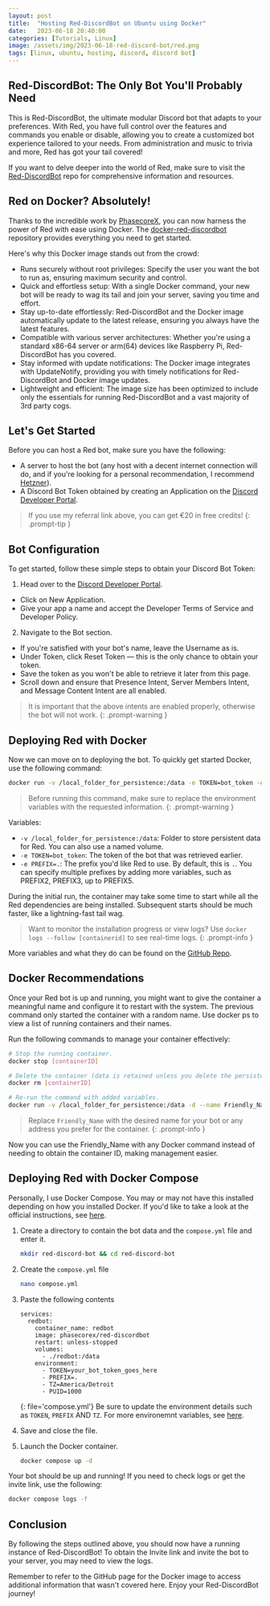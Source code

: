 ```yaml
---
layout: post
title:  "Hosting Red-DiscordBot on Ubuntu using Docker"
date:   2023-06-18 20:40:00
categories: [Tutorials, Linux]
image: /assets/img/2023-06-18-red-discord-bot/red.png
tags: [linux, ubuntu, hosting, discord, discord bot]
---
```


## Red-DiscordBot: The Only Bot You'll Probably Need
This is Red-DiscordBot, the ultimate modular Discord bot that adapts to your preferences. With Red, you have full control over the features and commands you enable or disable, allowing you to create a customized bot experience tailored to your needs. From administration and music to trivia and more, Red has got your tail covered!

If you want to delve deeper into the world of Red, make sure to visit the <a href="https://github.com/Cog-Creators/Red-DiscordBot" target="_blank">Red-DiscordBot</a> repo for comprehensive information and resources.

## Red on Docker? Absolutely!
Thanks to the incredible work by <a href="https://github.com/PhasecoreX" target="_blank">PhasecoreX</a>, you can now harness the power of Red with ease using Docker. The <a href="https://github.com/PhasecoreX/docker-red-discordbot" target="_blank">docker-red-discordbot</a> repository provides everything you need to get started.

Here's why this Docker image stands out from the crowd:

- Runs securely without root privileges: Specify the user you want the bot to run as, ensuring maximum security and control.
- Quick and effortless setup: With a single Docker command, your new bot will be ready to wag its tail and join your server, saving you time and effort.
- Stay up-to-date effortlessly: Red-DiscordBot and the Docker image automatically update to the latest release, ensuring you always have the latest features.
- Compatible with various server architectures: Whether you're using a standard x86-64 server or arm(64) devices like Raspberry Pi, Red-DiscordBot has you covered.
- Stay informed with update notifications: The Docker image integrates with UpdateNotify, providing you with timely notifications for Red-DiscordBot and Docker image updates.
- Lightweight and efficient: The image size has been optimized to include only the essentials for running Red-DiscordBot and a vast majority of 3rd party cogs.

## Let's Get Started
Before you can host a Red bot, make sure you have the following:
- A server to host the bot (any host with a decent internet connection will do, and if you're looking for a personal recommendation, I recommend <a href="https://hetzner.cloud/?ref=rTZSJZEqOma0" target="_blank">Hetzner</a>).
- A Discord Bot Token obtained by creating an Application on the <a href="https://discord.com/developers" target="_blank">Discord Developer Portal</a>.

> If you use my referral link above, you can get €20 in free credits!
{: .prompt-tip }

## Bot Configuration
To get started, follow these simple steps to obtain your Discord Bot Token:

1. Head over to the <a href="https://discord.com/developers/applications" target="_blank">Discord Developer Portal</a>.
 - Click on New Application.
 - Give your app a name and accept the Developer Terms of Service and Developer Policy.
2. Navigate to the Bot section.
 - If you're satisfied with your bot's name, leave the Username as is.
 - Under Token, click Reset Token — this is the only chance to obtain your token.
 - Save the token as you won't be able to retrieve it later from this page.
 - Scroll down and ensure that Presence Intent, Server Members Intent, and Message Content Intent are all enabled.
 
 > It is important that the above intents are enabled properly, otherwise the bot will not work.
{: .prompt-warning }

## Deploying Red with Docker
Now we can move on to deploying the bot. To quickly get started Docker, use the following command:

```bash
docker run -v /local_folder_for_persistence:/data -e TOKEN=bot_token -e PREFIX=. phasecorex/red-discordbot
```

> Before running this command, make sure to replace the environment variables with the requested information.
{: .prompt-warning }

Variables:

- `-v /local_folder_for_persistence:/data`: Folder to store persistent data for Red. You can also use a named volume.
- `-e TOKEN=bot_token`: The token of the bot that was retrieved earlier.
- `-e PREFIX=.`: The prefix you'd like Red to use. By default, this is `.`. You can specify multiple prefixes by adding more variables, such as PREFIX2, PREFIX3, up to PREFIX5.

During the initial run, the container may take some time to start while all the Red dependencies are being installed. Subsequent starts should be much faster, like a lightning-fast tail wag.

> Want to monitor the installation progress or view logs? Use `docker logs --follow [containerid]` to see real-time logs.
{: .prompt-info }

More variables and what they do can be found on the <a href="https://github.com/PhasecoreX/docker-red-discordbot" target="_blank">GitHub Repo</a>.

## Docker Recommendations
Once your Red bot is up and running, you might want to give the container a meaningful name and configure it to restart with the system. The previous command only started the container with a random name. Use docker ps to view a list of running containers and their names.

Run the following commands to manage your container effectively:

```bash
# Stop the running container.
docker stop [containerID]

# Delete the container (data is retained unless you delete the persistence folder).
docker rm [containerID]

# Re-run the command with added variables.
docker run -v /local_folder_for_persistence:/data -d --name Friendly_Name --restart unless-stopped phasecorex/red-discordbot
```

> Replace `Friendly_Name` with the desired name for your bot or any address you prefer for the container.
{: .prompt-info }

Now you can use the Friendly_Name with any Docker command instead of needing to obtain the container ID, making management easier.

## Deploying Red with Docker Compose
Personally, I use Docker Compose. You may or may not have this installed depending on how you installed Docker. If you'd like to take a look at the official instructions, see <a href="https://github.com/PhasecoreX/docker-red-discordbot?tab=readme-ov-file#docker-compose" target="_blank">here</a>.

1. Create a directory to contain the bot data and the `compose.yml` file and enter it.
    ```bash
    mkdir red-discord-bot && cd red-discord-bot
    ```

2. Create the `compose.yml` file
    ```bash
    nano compose.yml
    ```
3. Paste the following contents
    ```
    services:
      redbot:
        container_name: redbot
        image: phasecorex/red-discordbot
        restart: unless-stopped
        volumes:
          - ./redbot:/data
        environment:
          - TOKEN=your_bot_token_goes_here
          - PREFIX=.
          - TZ=America/Detroit
          - PUID=1000
    ```
    {: file='compose.yml'}
Be sure to update the environment details such as `TOKEN`, `PREFIX` AND `TZ`. For more environemnt variables, see <a href="https://github.com/PhasecoreX/docker-red-discordbot?tab=readme-ov-file#extra-arguments" target="_blank">here</a>.

4. Save and close the file.
5. Launch the Docker container.
    ```bash
    docker compose up -d
    ```

Your bot should be up and running! If you need to check logs or get the invite link, use the following:
```bash
docker compose logs -f
```

## Conclusion
By following the steps outlined above, you should now have a running instance of Red-DiscordBot! To obtain the Invite link and invite the bot to your server, you may need to view the logs.

Remember to refer to the GitHub page for the Docker image to access additional information that wasn't covered here. Enjoy your Red-DiscordBot journey!